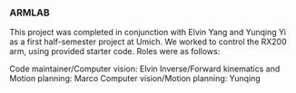 
### ARMLAB
This project was completed in conjunction with Elvin Yang and Yunqing Yi as a first half-semester project at Umich. We worked to control the RX200 arm, using provided starter code. Roles were as follows:

Code maintainer/Computer vision: Elvin
Inverse/Forward kinematics and Motion planning: Marco
Computer vision/Motion planning: Yunqing
